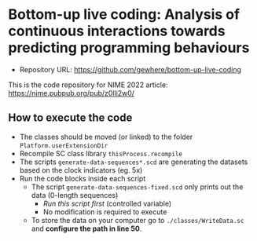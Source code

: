 # Bottom-up live coding: Analysis of continuous interactions towards predicting programming behaviours

- Repository URL: https://github.com/gewhere/bottom-up-live-coding

This is the code repository for NIME 2022 article: https://nime.pubpub.org/pub/z0lli2w0/

## How to execute the code
- The classes should be moved (or linked) to the folder `Platform.userExtensionDir`
- Recompile SC class library `thisProcess.recompile`
- The scripts `generate-data-sequences*.scd` are generating the datasets based on the clock indicators (eg. 5x)
- Run the code blocks inside each script
	+ The script `generate-data-sequences-fixed.scd` only prints out the data (0-length sequences)
		* _Run this script first_ (controlled variable)
		* No modification is required to execute
	+ To store the data on your computer go to `./classes/WriteData.sc` and **configure the path in line 50**.
